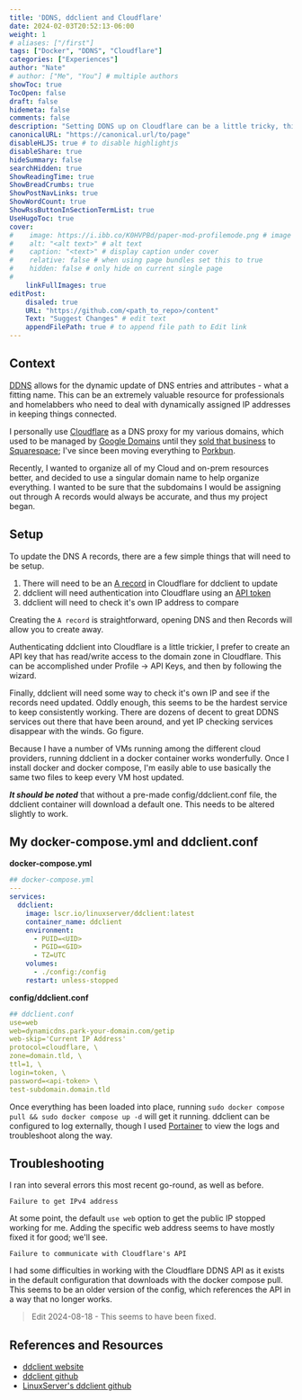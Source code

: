 ```yaml
---
title: 'DDNS, ddclient and Cloudflare'
date: 2024-02-03T20:52:13-06:00
weight: 1
# aliases: ["/first"]
tags: ["Docker", "DDNS", "Cloudflare"]
categories: ["Experiences"]
author: "Nate"
# author: ["Me", "You"] # multiple authors
showToc: true
TocOpen: false
draft: false
hidemeta: false
comments: false
description: "Setting DDNS up on Cloudflare can be a little tricky, this is my experience with it"
canonicalURL: "https://canonical.url/to/page"
disableHLJS: true # to disable highlightjs
disableShare: true
hideSummary: false
searchHidden: true
ShowReadingTime: true
ShowBreadCrumbs: true
ShowPostNavLinks: true
ShowWordCount: true
ShowRssButtonInSectionTermList: true
UseHugoToc: true
cover:
#    image: https://i.ibb.co/K0HVPBd/paper-mod-profilemode.png # image path/url
#    alt: "<alt text>" # alt text
#    caption: "<text>" # display caption under cover
#    relative: false # when using page bundles set this to true
#    hidden: false # only hide on current single page
#
    linkFullImages: true
editPost:
    disaled: true
    URL: "https://github.com/<path_to_repo>/content"
    Text: "Suggest Changes" # edit text
    appendFilePath: true # to append file path to Edit link
---
```


## Context

[DDNS](https://en.wikipedia.org/wiki/Dynamic_DNS) allows for the dynamic update of DNS entries and attributes - what a fitting name.  This can be an extremely valuable resource for professionals and homelabbers who need to deal with dynamically assigned IP addresses in keeping things connected.

I personally use [Cloudflare](https://www.cloudflare.com/) as a DNS proxy for my various domains, which used to be managed by [Google Domains](https://domains.google.com/) until they [sold that business](https://domains.squarespace.com/google-domains) to [Squarespace](https://domains.squarespace.com/); I've since been moving everything to [Porkbun](https://porkbun.com/).  

Recently, I wanted to organize all of my Cloud and on-prem resources better, and decided to use a singular domain name to help organize everything.  I wanted to be sure that the subdomains I would be assigning out through A records would always be accurate, and thus my project began.

## Setup

To update the DNS A records, there are a few simple things that will need to be setup.

1. There will need to be an [A record](https://www.cloudflare.com/learning/dns/dns-records/dns-a-record/_) in Cloudflare for ddclient to update
2. ddclient will need authentication into Cloudflare using an [API token](https://developers.cloudflare.com/fundamentals/api/get-started/create-token/)
3. ddclient will need to check it's own IP address to compare

Creating the `A record` is straightforward, opening DNS and then Records will allow you to create away.

Authenticating ddclient into Cloudflare is a little trickier, I prefer to create an API key that has read/write access to the domain zone in Cloudflare.  This can be accomplished under Profile -> API Keys, and then by following the wizard.

Finally, ddclient will need some way to check it's own IP and see if the records need updated.  Oddly enough, this seems to be the hardest service to keep consistently working.  There are dozens of  decent to great DDNS services out there that have been around, and yet IP checking services disappear with the winds.  Go figure.

Because I have a number of VMs running among the different cloud providers, running ddclient in a docker container works wonderfully.  Once I install docker and docker compose, I'm easily able to use basically the same two files to keep every VM host updated.

***It should be noted*** that without a pre-made config/ddclient.conf file, the ddclient container will download a default one.  This needs to be altered slightly to work. 

## My docker-compose.yml and ddclient.conf

**docker-compose.yml**

```yaml
## docker-compose.yml
---
services:
  ddclient:
    image: lscr.io/linuxserver/ddclient:latest
    container_name: ddclient
    environment:
      - PUID=<UID>
      - PGID=<GID>
      - TZ=UTC
    volumes:
      - ./config:/config
    restart: unless-stopped
```

**config/ddclient.conf**

```yaml
## ddclient.conf
use=web
web=dynamicdns.park-your-domain.com/getip
web-skip='Current IP Address'
protocol=cloudflare, \
zone=domain.tld, \
ttl=1, \
login=token, \
password=<api-token> \
test-subdomain.domain.tld

```

Once everything has been loaded into place, running `sudo docker compose pull && sudo docker compose up -d` will get it running.  ddclient can be configured to log externally, though I used [Portainer](https://www.portainer.io/) to view the logs and troubleshoot along the way.

## Troubleshooting

I ran into several errors this most recent go-round, as well as before.

`Failure to get IPv4 address`

At some point, the default `use web` option to get the public IP stopped working for me.  Adding the specific web address seems to have mostly fixed it for good; we'll see.

`Failure to communicate with Cloudflare's API`

I had some difficulties in working with the Cloudflare DDNS API as it exists in the default configuration that downloads with the docker compose pull.  This seems to be an older version of the config, which references the API in a way that no longer works.

> Edit 2024-08-18 - This seems to have been fixed.


## References and Resources

- [ddclient website](https://ddclient.net/)
- [ddclient github](https://github.com/ddclient/ddclient)
- [LinuxServer's ddclient github](https://github.com/linuxserver/docker-ddclient)
